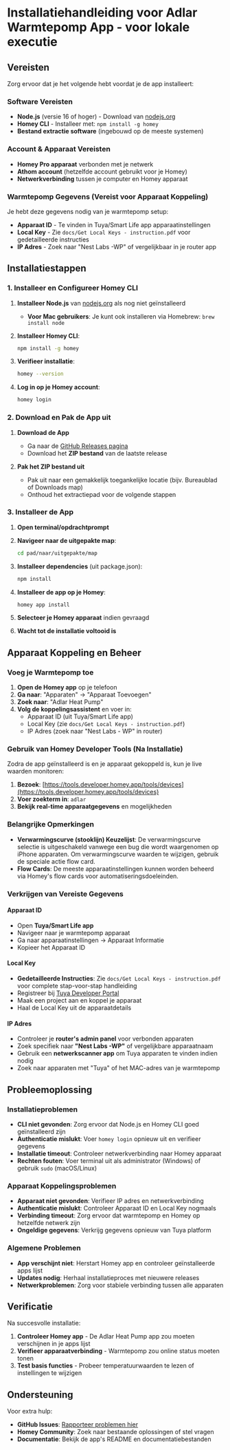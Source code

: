 # Installatiehandleiding voor Adlar Warmtepomp App - voor lokale executie

## Vereisten

Zorg ervoor dat je het volgende hebt voordat je de app installeert:

### Software Vereisten

- **Node.js** (versie 16 of hoger) - Download van [nodejs.org](https://nodejs.org/)
- **Homey CLI** - Installeer met: `npm install -g homey`
- **Bestand extractie software** (ingebouwd op de meeste systemen)

### Account & Apparaat Vereisten

- **Homey Pro apparaat** verbonden met je netwerk
- **Athom account** (hetzelfde account gebruikt voor je Homey)
- **Netwerkverbinding** tussen je computer en Homey apparaat

### Warmtepomp Gegevens (Vereist voor Apparaat Koppeling)

Je hebt deze gegevens nodig van je warmtepomp setup:

- **Apparaat ID** - Te vinden in Tuya/Smart Life app apparaatinstellingen
- **Local Key** - Zie `docs/Get Local Keys - instruction.pdf` voor gedetailleerde instructies
- **IP Adres** - Zoek naar "Nest Labs -WP" of vergelijkbaar in je router app

## Installatiestappen

### 1. Installeer en Configureer Homey CLI

1. **Installeer Node.js** van [nodejs.org](https://nodejs.org/) als nog niet geïnstalleerd
   - **Voor Mac gebruikers**: Je kunt ook installeren via Homebrew: `brew install node`

2. **Installeer Homey CLI**:

   ```bash
   npm install -g homey
   ```

3. **Verifieer installatie**:

   ```bash
   homey --version
   ```

4. **Log in op je Homey account**:

   ```bash
   homey login
   ```

### 2. Download en Pak de App uit

1. **Download de App**
   - Ga naar de [GitHub Releases pagina](https://github.com/hhi/org.hhi.adlar-heatpump/releases)
   - Download het **ZIP bestand** van de laatste release

2. **Pak het ZIP bestand uit**
   - Pak uit naar een gemakkelijk toegankelijke locatie (bijv. Bureaublad of Downloads map)
   - Onthoud het extractiepad voor de volgende stappen

### 3. Installeer de App

1. **Open terminal/opdrachtprompt**
2. **Navigeer naar de uitgepakte map**:

   ```bash
   cd pad/naar/uitgepakte/map
   ```

3. **Installeer dependencies** (uit package.json):

   ```bash
   npm install
   ```

4. **Installeer de app op je Homey**:

   ```bash
   homey app install
   ```

5. **Selecteer je Homey apparaat** indien gevraagd
6. **Wacht tot de installatie voltooid is**

## Apparaat Koppeling en Beheer

### Voeg je Warmtepomp toe

1. **Open de Homey app** op je telefoon
2. **Ga naar**: "Apparaten" → "Apparaat Toevoegen"
3. **Zoek naar**: "Adlar Heat Pump"
4. **Volg de koppelingsassistent** en voer in:
   - Apparaat ID (uit Tuya/Smart Life app)
   - Local Key (zie `docs/Get Local Keys - instruction.pdf`)
   - IP Adres (zoek naar "Nest Labs - WP" in router)

### Gebruik van Homey Developer Tools (Na Installatie)

Zodra de app geïnstalleerd is en je apparaat gekoppeld is, kun je live waarden monitoren:

1. **Bezoek**: [https://tools.developer.homey.app/tools/devices](https://tools.developer.homey.app/tools/devices)
2. **Voer zoekterm in**: `adlar`
3. **Bekijk real-time apparaatgegevens** en mogelijkheden

### Belangrijke Opmerkingen

- **Verwarmingscurve (stooklijn) Keuzelijst**: De verwarmingscurve selectie is uitgeschakeld vanwege een bug die wordt waargenomen op iPhone apparaten. Om verwarmingscurve waarden te wijzigen, gebruik de speciale actie flow card.
- **Flow Cards**: De meeste apparaatinstellingen kunnen worden beheerd via Homey's flow cards voor automatiseringsdoeleinden.

### Verkrijgen van Vereiste Gegevens

#### Apparaat ID

- Open **Tuya/Smart Life app**
- Navigeer naar je warmtepomp apparaat
- Ga naar apparaatinstellingen → Apparaat Informatie
- Kopieer het Apparaat ID

#### Local Key

- **Gedetailleerde Instructies**: Zie `docs/Get Local Keys - instruction.pdf` voor complete stap-voor-stap handleiding
- Registreer bij [Tuya Developer Portal](https://iot.tuya.com/)
- Maak een project aan en koppel je apparaat
- Haal de Local Key uit de apparaatdetails

#### IP Adres

- Controleer je **router's admin panel** voor verbonden apparaten
- Zoek specifiek naar **"Nest Labs -WP"** of vergelijkbare apparaatnaam
- Gebruik een **netwerkscanner app** om Tuya apparaten te vinden indien nodig
- Zoek naar apparaten met "Tuya" of het MAC-adres van je warmtepomp

## Probleemoplossing

### Installatieproblemen

- **CLI niet gevonden**: Zorg ervoor dat Node.js en Homey CLI goed geïnstalleerd zijn
- **Authenticatie mislukt**: Voer `homey login` opnieuw uit en verifieer gegevens
- **Installatie timeout**: Controleer netwerkverbinding naar Homey apparaat
- **Rechten fouten**: Voer terminal uit als administrator (Windows) of gebruik `sudo` (macOS/Linux)

### Apparaat Koppelingsproblemen

- **Apparaat niet gevonden**: Verifieer IP adres en netwerkverbinding
- **Authenticatie mislukt**: Controleer Apparaat ID en Local Key nogmaals
- **Verbinding timeout**: Zorg ervoor dat warmtepomp en Homey op hetzelfde netwerk zijn
- **Ongeldige gegevens**: Verkrijg gegevens opnieuw van Tuya platform

### Algemene Problemen

- **App verschijnt niet**: Herstart Homey app en controleer geïnstalleerde apps lijst
- **Updates nodig**: Herhaal installatieproces met nieuwere releases
- **Netwerkproblemen**: Zorg voor stabiele verbinding tussen alle apparaten

## Verificatie

Na succesvolle installatie:

1. **Controleer Homey app** - De Adlar Heat Pump app zou moeten verschijnen in je apps lijst
2. **Verifieer apparaatverbinding** - Warmtepomp zou online status moeten tonen
3. **Test basis functies** - Probeer temperatuurwaarden te lezen of instellingen te wijzigen

## Ondersteuning

Voor extra hulp:

- **GitHub Issues**: [Rapporteer problemen hier](https://github.com/hhi/org.hhi.adlar-heatpump/issues)
- **Homey Community**: Zoek naar bestaande oplossingen of stel vragen
- **Documentatie**: Bekijk de app's README en documentatiebestanden
